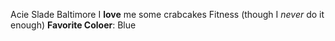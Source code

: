Acie Slade
Baltimore
I **love** me some crabcakes
Fitness (though I *never* do it enough)
**Favorite Coloer**: Blue
